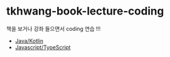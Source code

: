 # tkhwang-book-lecture-coding

책을 보거나 강좌 들으면서 coding 연습 !!!

- [Java/Kotlin](./js-ts/framework/README.md)
- [Javascript/TypeScript](./js-ts/README.md)
